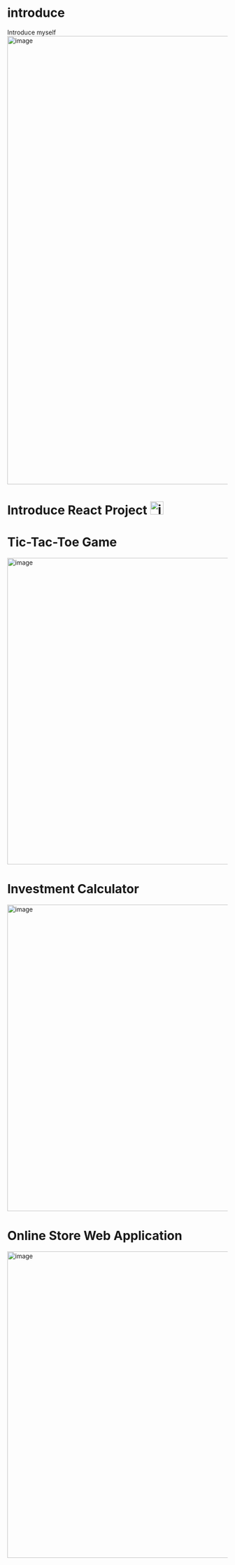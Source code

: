 # introduce
Introduce myself
<img width="1536" height="1024" alt="image" src="https://github.com/user-attachments/assets/a8d6c936-37ac-4fb9-859c-a23bb0ca8de5" />

# Introduce React Project <img width="30" height="30" alt="image" src="https://github.com/user-attachments/assets/566f8e47-d6eb-4c1f-890e-2c9b1d94bd30" />
# Tic-Tac-Toe Game
<img width="800" height="700" alt="image" src="https://github.com/user-attachments/assets/b5b29f70-a74c-446c-8a18-c87116a84473" />

# Investment Calculator
<img width="800" height="700" alt="image" src="https://github.com/user-attachments/assets/cbc27910-5564-464b-8c28-248eda7b0afe" />

# Online Store Web Application
<img width="800" height="700" alt="image" src="https://github.com/user-attachments/assets/0d8a71b9-a9dd-41d9-afa7-65c1fcf18ef4" />
